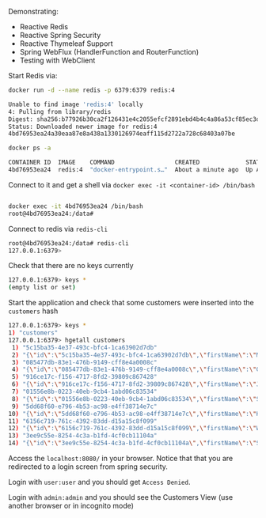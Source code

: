 Demonstrating:

- Reactive Redis
- Reactive Spring Security
- Reactive Thymeleaf Support
- Spring WebFlux (HandlerFunction and RouterFunction)
- Testing with WebClient

Start Redis via:

```bash
docker run -d --name redis -p 6379:6379 redis:4

Unable to find image 'redis:4' locally
4: Pulling from library/redis
Digest: sha256:b77926b30ca2f126431e4c2055efcf2891ebd4b4c4a86a53cf85ec3d4c98a4c9
Status: Downloaded newer image for redis:4
4bd76953ea24a30eaa87e8a438a1330126974eaff115d2722a728c68403a07be
```

```bash
docker ps -a

CONTAINER ID  IMAGE    COMMAND                 CREATED             STATUS              PORTS                   NAMES
4bd76953ea24  redis:4  "docker-entrypoint.s…"  About a minute ago  Up About a minute   0.0.0.0:6379->6379/tcp  elated_ptolemy
```

Connect to it and get a shell via `docker exec -it <container-id> /bin/bash`

```bash

docker exec -it 4bd76953ea24 /bin/bash
root@4bd76953ea24:/data#
```

Connect to redis via `redis-cli`

```bash
root@4bd76953ea24:/data# redis-cli
127.0.0.1:6379>
```

Check that there are no keys currently

```bash
127.0.0.1:6379> keys *
(empty list or set)
```

Start the application and check that some customers were inserted into the `customers` hash

```bash
127.0.0.1:6379> keys *
1) "customers"
127.0.0.1:6379> hgetall customers
 1) "5c15ba35-4e37-493c-bfc4-1ca63902d7db"
 2) "{\"id\":\"5c15ba35-4e37-493c-bfc4-1ca63902d7db\",\"firstName\":\"Mike\",\"lastName\":\"Ehrmantraut\"}"
 3) "085477db-83e1-476b-9149-cff8e4a0008c"
 4) "{\"id\":\"085477db-83e1-476b-9149-cff8e4a0008c\",\"firstName\":\"Gus\",\"lastName\":\"Fring\"}"
 5) "916ce17c-f156-4717-8fd2-39809c867428"
 6) "{\"id\":\"916ce17c-f156-4717-8fd2-39809c867428\",\"firstName\":\"Jesse\",\"lastName\":\"Pinkman\"}"
 7) "01556e8b-0223-40eb-9cb4-1abd06c83534"
 8) "{\"id\":\"01556e8b-0223-40eb-9cb4-1abd06c83534\",\"firstName\":\"Skyler\",\"lastName\":\"White\"}"
 9) "5dd68f60-e796-4b53-ac98-e4ff38714e7c"
10) "{\"id\":\"5dd68f60-e796-4b53-ac98-e4ff38714e7c\",\"firstName\":\"Hank\",\"lastName\":\"Shrader\"}"
11) "6156c719-761c-4392-83dd-d15a15c8f099"
12) "{\"id\":\"6156c719-761c-4392-83dd-d15a15c8f099\",\"firstName\":\"Walter\",\"lastName\":\"White\"}"
13) "3ee9c55e-8254-4c3a-b1fd-4cf0cb11104a"
14) "{\"id\":\"3ee9c55e-8254-4c3a-b1fd-4cf0cb11104a\",\"firstName\":\"Saul\",\"lastName\":\"Goodman\"}"```
```

Access the `localhost:8080/` in your browser.
Notice that that you are redirected to a login screen from spring security.

Login with `user:user` and you should get `Access Denied`.

Login with `admin:admin` and you should see the Customers View (use another browser or in incognito mode)